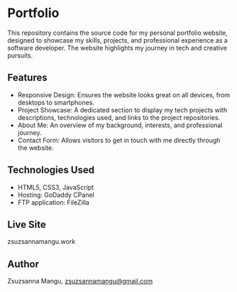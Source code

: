 # Portfolio
This repository contains the source code for my personal portfolio website, designed to showcase my skills, projects, and professional experience as a software developer. The website highlights my journey in tech and creative pursuits.

## Features
* Responsive Design: Ensures the website looks great on all devices, from desktops to smartphones.
* Project Showcase: A dedicated section to display my tech projects with descriptions, technologies used, and links to the project repositories.
* About Me: An overview of my background, interests, and professional journey.
* Contact Form: Allows visitors to get in touch with me directly through the website.

## Technologies Used
* HTML5, CSS3, JavaScript
* Hosting: GoDaddy CPanel
* FTP application: FileZilla

## Live Site
zsuzsannamangu.work

## Author
Zsuzsanna Mangu, zsuzsannamangu@gmail.com
